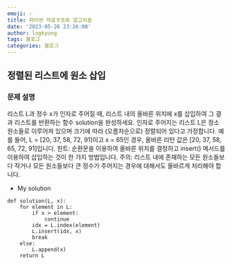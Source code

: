 ```yaml
---
emoji: 💡
title: 파이썬 자료구조와 알고리즘
date: '2023-05-26 23:26:00'
author: logkyung
tags: 블로그
categories: 블로그
---
```


## 정렬된 리스트에 원소 삽입
### 문제 설명
리스트 L과 정수 x가 인자로 주어질 때, 리스트 내의 올바른 위치에 x를 삽입하여 그 결과 리스트를 반환하는 함수 solution을 완성하세요.
인자로 주어지는 리스트 L은 정소 원소들로 이루어져 있으며 크기에 따라 (오름차순으로) 정렬되어 있다고 가정합니다.
예를 들어, L = [20, 37, 58, 72, 91]이고 x = 65인 경우, 올바른 리턴 값은 [20, 37, 58, 65, 72, 91]입니다.
힌트: 순환문을 이용하여 올바른 위치를 결정하고 insert() 메서드를 이용하여 삽입하는 것이 한 가지 방법입니다.
주의: 리스트 내에 존재하는 모든 원소들보다 작거나 모든 원소들보다 큰 정수가 주어지는 경우에 대해서도 올바르게 처리해야 합니다.

- My solution
```
def solution(L, x):
    for element in L:
        if x > element:
            continue
        idx = L.index(element)
        L.insert(idx, x)
        break
    else:
        L.append(x)
    return L
```
